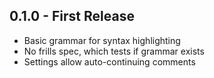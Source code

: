 ## 0.1.0 - First Release

* Basic grammar for syntax highlighting
* No frills spec, which tests if grammar exists
* Settings allow auto-continuing comments
